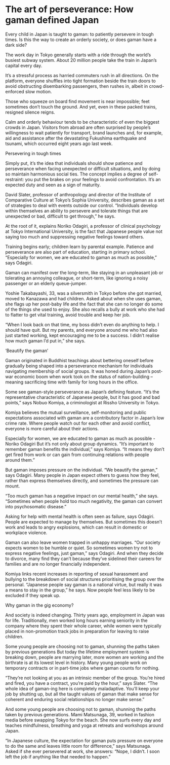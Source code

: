 # The art of perseverance: How gaman defined Japan
Every child in Japan is taught to gaman: to patiently persevere in tough times. Is this the way to create an orderly society, or does gaman have a dark side?

The work day in Tokyo generally starts with a ride through the world’s busiest subway system. About 20 million people take the train in Japan’s capital every day.

It’s a stressful process as harried commuters rush in all directions. On the platform, everyone shuffles into tight formation beside the train doors to avoid obstructing disembarking passengers, then rushes in, albeit in crowd-enforced slow motion.

Those who squeeze on board find movement is near impossible; feet sometimes don’t touch the ground. And yet, even in these packed trains, resigned silence reigns.

Calm and orderly behaviour tends to be characteristic of even the biggest crowds in Japan. Visitors from abroad are often surprised by people’s willingness to wait patiently for transport, brand launches and, for example, aid and assistance after the devastating Fukushima earthquake and tsunami, which occurred eight years ago last week.

Persevering in tough times

Simply put, it’s the idea that individuals should show patience and perseverance when facing unexpected or difficult situations, and by doing so maintain harmonious social ties. The concept implies a degree of self-restraint: you put the brakes on your feelings to avoid confrontation. It’s an expected duty and seen as a sign of maturity.

David Slater, professor of anthropology and director of the Institute of Comparative Culture at Tokyo’s Sophia University, describes gaman as a set of strategies to deal with events outside our control. “Individuals develop within themselves an ability to persevere and tolerate things that are unexpected or bad, difficult to get through,” he says.

At the root of it, explains Noriko Odagiri, a professor of clinical psychology at Tokyo International University, is the fact that Japanese people value not saying too much and suppressing negative feelings toward others.

Training begins early; children learn by parental example. Patience and perseverance are also part of education, starting in primary school. “Especially for women, we are educated to gaman as much as possible,” says Odagiri.

Gaman can manifest over the long-term, like staying in an unpleasant job or tolerating an annoying colleague, or short-term, like ignoring a noisy passenger or an elderly queue-jumper.

Yoshie Takabayashi, 33, was a silversmith in Tokyo before she got married, moved to Kanazawa and had children. Asked about when she uses gaman, she flags up her post-baby life and the fact that she can no longer do some of the things she used to enjoy. She also recalls a bully at work who she had to flatter to get vital training, avoid trouble and keep her job.

“When I look back on that time, my boss didn’t even do anything to help. I should have quit. But my parents, and everyone around me who had also just started working, kept encouraging me to be a success. I didn’t realise how much gaman I’d put in,” she says.

‘Beautify the gaman’

Gaman originated in Buddhist teachings about bettering oneself before gradually being shaped into a perseverance mechanism for individuals navigating membership of social groups. It was honed during Japan’s post-war economic boom when work took on the status of nation-building – meaning sacrificing time with family for long hours in the office.

Some see gaman-style perseverance as Japan’s defining feature. “It’s the representative characteristic of Japanese people, but it has good and bad points,” says Nobuo Komiya, a criminologist at Rissho University in Tokyo.

Komiya believes the mutual surveillance, self-monitoring and public expectations associated with gaman are a contributory factor in Japan’s low crime rate. Where people watch out for each other and avoid conflict, everyone is more careful about their actions.

Especially for women, we are educated to gaman as much as possible - Noriko Odagiri
But it’s not only about group dynamics. “It’s important to remember gaman benefits the individual,” says Komiya. “It means they don’t get fired from work or can gain from continuing relations with people around them.”

But gaman imposes pressure on the individual. “We beautify the gaman,” says Odagiri. Many people in Japan expect others to guess how they feel, rather than express themselves directly, and sometimes the pressure can mount.  

“Too much gaman has a negative impact on our mental health,” she says. “Sometimes when people hold too much negativity, the gaman can convert into psychosomatic disease.”

Asking for help with mental health is often seen as failure, says Odagiri. People are expected to manage by themselves. But sometimes this doesn’t work and leads to angry explosions, which can result in domestic or workplace violence.

Gaman can also leave women trapped in unhappy marriages. “Our society expects women to be humble or quiet. So sometimes women try not to express negative feelings, just gaman,” says Odagiri. And when they decide to divorce, many find they can’t because they’ve sidelined their careers for families and are no longer financially independent.

Komiya links recent increases in reporting of sexual harassment and bullying to the breakdown of social structures prioritising the group over the personal. “Japanese people say gaman is a national virtue, but really it was a means to stay in the group,” he says. Now people feel less likely to be excluded if they speak up.

Why gaman in the gig economy?

And society is indeed changing. Thirty years ago, employment in Japan was for life. Traditionally, men worked long hours earning seniority in the company where they spent their whole career, while women were typically placed in non-promotion track jobs in preparation for leaving to raise children.

Some young people are choosing not to gaman, shunning the paths taken by previous generations
But today the lifetime employment system is breaking down, people are marrying later, more women are working and the birthrate is at its lowest level in history. Many young people work on temporary contracts or in part-time jobs where gaman counts for nothing. 

“They’re not looking at you as an intrinsic member of the group. You’re hired and fired, you have a contract, you’re paid by the hour,” says Slater. “The whole idea of gaman-ing here is completely maladaptive. You’ll keep your job by shutting up, but all the taught values of gaman that make sense for coherent and enduring social relationships no longer make sense.”

And some young people are choosing not to gaman, shunning the paths taken by previous generations. Mami Matsunaga, 39, worked in fashion media before swapping Tokyo for the beach. She now surfs every day and teaches mindfulness, breathing and yoga at retreats and workshops around Japan.

“In Japanese culture, the expectation for gaman puts pressure on everyone to do the same and leaves little room for difference,” says Matsunaga. Asked if she ever persevered at work, she answers: “Nope, I didn’t. I soon left the job if anything like that needed to happen.”
